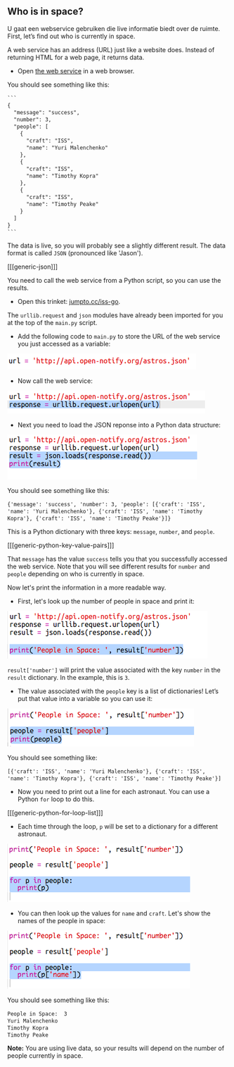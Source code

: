 ## Who is in space?

U gaat een webservice gebruiken die live informatie biedt over de ruimte. First, let’s find out who is currently in space.

A web service has an address (URL) just like a website does. Instead of returning HTML for a web page, it returns data.

+ Open <a href="http://api.open-notify.org/astros.json" target="_blank">the web service</a> in a web browser.

You should see something like this:

    ```
    {
      "message": "success",
      "number": 3,
      "people": [
        {
          "craft": "ISS",
          "name": "Yuri Malenchenko"
        },
        {
          "craft": "ISS",
          "name": "Timothy Kopra"
        },
        {
          "craft": "ISS",
          "name": "Timothy Peake"
        }
      ]
    }
    ```
    

The data is live, so you will probably see a slightly different result. The data format is called `JSON` (pronounced like 'Jason').

[[[generic-json]]]

You need to call the web service from a Python script, so you can use the results.

+ Open this trinket: <a href="http://jumpto.cc/iss-go" target="_blank">jumpto.cc/iss-go</a>.

The `urllib.request` and `json` modules have already been imported for you at the top of the `main.py` script.

+ Add the following code to `main.py` to store the URL of the web service you just accessed as a variable:

![screenshot](images/iss-url.png)

+ Now call the web service:

![screenshot](images/iss-request.png)

+ Next you need to load the JSON reponse into a Python data structure:

![screenshot](images/iss-result.png)

You should see something like this:

    {'message': 'success', 'number': 3, 'people': [{'craft': 'ISS', 'name': 'Yuri Malenchenko'}, {'craft': 'ISS', 'name': 'Timothy Kopra'}, {'craft': 'ISS', 'name': 'Timothy Peake'}]}
    

This is a Python dictionary with three keys: `message`, `number`, and `people`.

[[[generic-python-key-value-pairs]]]

That `message` has the value `success` tells you that you successfully accessed the web service. Note that you will see different results for `number` and `people` depending on who is currently in space.

Now let's print the information in a more readable way.

+ First, let's look up the number of people in space and print it:

![screenshot](images/iss-number.png)

`result['number']` will print the value associated with the key `number` in the `result` dictionary. In the example, this is `3`.

+ The value associated with the `people` key is a list of dictionaries! Let’s put that value into a variable so you can use it:

![screenshot](images/iss-people.png)

You should see something like:

    [{'craft': 'ISS', 'name': 'Yuri Malenchenko'}, {'craft': 'ISS', 'name': 'Timothy Kopra'}, {'craft': 'ISS', 'name': 'Timothy Peake'}]
    

+ Now you need to print out a line for each astronaut. You can use a Python `for` loop to do this.

[[[generic-python-for-loop-list]]]

+ Each time through the loop, `p` will be set to a dictionary for a different astronaut.

![screenshot](images/iss-people-1a.png)

+ You can then look up the values for `name` and `craft`. Let's show the names of the people in space:

![screenshot](images/iss-people-2.png)

You should see something like this:

    People in Space:  3
    Yuri Malenchenko
    Timothy Kopra
    Timothy Peake
    

**Note:** You are using live data, so your results will depend on the number of people currently in space.